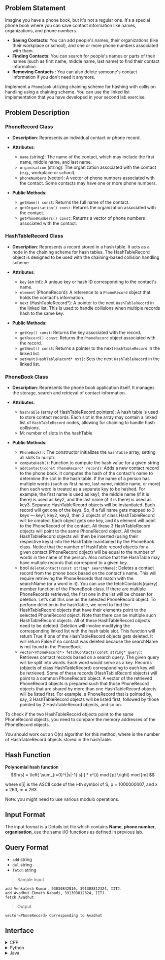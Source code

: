 ## Problem Statement

Imagine you have a phone book, but it's not a regular one. It's a special phone book where you can save contact information like names, organizations, and phone numbers.

- **Saving Contacts**: You can add people's names, their organizations (like their workplace or school), and one or more phone numbers associated with them.
- **Finding Contacts**: You can search for people's names or parts of their names (such as first name, middle name, last name) to find their contact information.
- **Removing Contacts** : You can also delete someone's contact information if you don't need it anymore.

Implement a `PhoneBook` utilizing chaining scheme for hashing with collision handling using a chaining scheme. You can use the linked list implementation that you have developed in your second lab exercise.

## Problem Description

### PhoneRecord Class

- **Description**: Represents an individual contact or phone record.

- **Attributes**:
  - `name` (string): The name of the contact, which may include the first name, middle name, and last name.
  - `organisation` (string): The organization associated with the contact (e.g., workplace or school).
  - `phoneNumbers` (vector<string>): A vector of phone numbers associated with the contact. Some contacts may have one or more phone numbers.

- **Public Methods**:
  - `getName() const`: Returns the full name of the contact.
  - `getOrganisation() const`: Returns the organization associated with the contact.
  - `getPhoneNumbers() const`: Returns a vector of phone numbers associated with the contact.

### HashTableRecord Class

- **Description**: Represents a record stored in a hash table. It acts as a node in the chaining scheme for hash tables. The HashTableRecord object is designed to be used with the chaining-based collision handling scheme

- **Attributes**:
  - `key` (an int): A unique key or hash ID corresponding to the contact's name.
  - `element` (PhoneRecord): A reference to a `PhoneRecord` object that holds the contact's information.
  - `next` (HashTableRecord*): A pointer to the next `HashTableRecord` in the linked list. This is used to handle collisions when multiple records hash to the same key.

- **Public Methods**:
  - `getKey() const`: Returns the key associated with the record.
  - `getRecord() const`: Returns the `PhoneRecord` object associated with the record.
  - `getNext() const`: Returns a pointer to the next `HashTableRecord` in the linked list.
  - `setNext(HashTableRecord* nxt)`: Sets the next `HashTableRecord` in the linked list.

### PhoneBook Class

- **Description**: Represents the phone book application itself. It manages the storage, search and retrieval of contact information.

- **Attributes**:
  - `hashTable` (array of HashTableRecord pointers): A hash table is used to store contact records. Each slot in the array may contain a linked list of `HashTableRecord` nodes, allowing for chaining to handle hash collisions.
  - M: number of slots in the hashTable 

- **Public Methods**:
  - `PhoneBook()`: The constructor initializes the `hashTable` array, setting all slots to nullptr.
  - `computeHash()`: Function to compute the hash value for a given string
  - `addContact(const PhoneRecord* record)`: Adds a new contact record to the phone book. It computes the hash of the contact's name to determine the slot in the hash table. If the name of a person has multiple words (such as first name, last name, middle name, or more) then each word is treated as a separate key to be hashed. For example, the first name is used as key1, the middle name (if it is there) is used as key2, and the last name (if it is there) is used as key3.  Separate HashTableRecord objects will be instantiated. Each record will get one of the keys. So, if a full name gets mapped to 3 keys — key1, key2, key3, then 3 objects of class HashTableRecord will be created. Each object gets one key, and its element will point to the PhoneRecord of the contact. All these 3 HashTableRecord objects will point to the same PhoneRecord object. All these HashTableRecord objects will then be inserted  (using their respective keys) into the HashTable maintained by the PhoneBook class.  Notice that the number of HashTable record objects for a given contact (PhoneRecord object) will be equal to the number of words in the name of the person. Also notice that the HashTable may have multiple records that correspond to a given key.
  - bool `deleteContact(const string* searchName)`: Deletes a contact record from the phone book based on the contact's name. This will require retrieving the PhoneRecords that match with the searchName (or a word in it). You can use the fetchContacts(query) member function of the PhoneBook class. If there are multiple PhoneRecords retrieved, the first one in the list will be chosen for deletion. Let’s call this one as the selected PhoneRecord object. To perform deletion in the hashTable, we need to find the HashTableRecord objects that have their elements point to the selected PhoneRecord object. Note that there can be multiple such HashTableRecord objects. All of these HashTableRecord objects need to be deleted. Deletion will involve modifying the corresponding linked list with the hash table slot. This function will return True if one of the HashTableRecord objects gets deleted. It will return False if no contact was deleted because the searchName is not found in the PhoneBook.
  - `vector<PhoneRecord*> fetchContacts(const string* query)`: Retrieves contact records based on a search query. The given query will be split into words. Each word would serve as a key. Records (objects of class HashTableRecord) corresponding to each key will be retrieved. Some of these records (HashTableRecord objects) will point to a common PhoneRecord object. A vector of the retrieved PhoneRecord objects is prepared such that those PhoneRecord objects that are shared by more than one HashTableRecord objects will be listed first. For example, a PhoneRecord that is pointed by, say, 3 HashTableRecord objects will be listed first, followed by those pointed by 2 HashTableRecord objects, and so on. 
  
To check if the two HashTableRecord objects point to the same PhoneRecord objects, you need to compare the memory addresses of the PhoneRecord objects.

You should work out an O(n) algorithm for this method, where  is the number of HashTableRecord objects stored in the hashTable.


<!-- ## Problem Description

- `PhoneBook` is a linked list of `HashTableRecord`. 
- `HashTableRecord` consists of (key, value) pair, where `key` is unique HashID
corresponding to the input `Name`, and value is a pointer to list of `PhoneRecord`.
- Each `PhoneRecord` consists of `Name`, `Organisation` and `Phone Numbers`.
- `Name` may consist `first name`, `middle name` and/or `last name`.
- Some contacts can have one phone number and some contacts can have two phone numbers. 
- The hashing should be done separately for the `first name`, `middle name` and `last name`.
- For a given query, it should be broken down into words, each word hashed to a key, and the separate lists of records should be retrieved for each key. 
- If there are common records in the retrieved lists, the common ones should be listed first. 

What it means is that with chaining, the entire linked list for a hash table slot should be checked for a given key. The search cannot terminate with the first match, since there can be several elements with the same key.  -->

## Hash Function

**Polynomial hash function**
$$h(s) = \left( \sum_{i=0}^{|s|-1} s[i] * x^{i} mod [p] \right) mod [m] $$

where s[i] is the ASCII code of the i-th symbol of S, p = 1000000007, and x = 263, m = 263. 

Note: you might need to use various modulo operations.


## Input Format

The input format is a Details.txt file which contains **Name**, **phone number**, **organisation**, use the same I/O functions as defined in previous lab.

## Query Format

- `add` string
- `del` string
- `fetch` string

> Sample Input

```console
add Venkatesh Kumar, 93030842810, 391308812324, IITJ.  
add Avadhut Eknath Kabadi, 391308812324, IITJ.
fetch Avadhut
```

> Output

```console
vector<PhoneRecord> Corresponding to Avadhut
```
    
## Interface

<details>

<summary> CPP </summary>


```cpp
#include <iostream>
#include <vector>
#include <string>

using namespace std;

class PhoneRecord {
private:
    string name;
    string organisation;
    vector<string> phoneNumbers;

public:
    PhoneRecord(const string& n, const string& org, const vector<string>& numbers)
        : name(n), organisation(org), phoneNumbers(numbers) {}

    // Getters and setters for name, organisation, and phoneNumbers

    string getName() const {
        return name;
    }

    string getOrganisation() const {
        return organisation;
    }

    vector<string> getPhoneNumbers() const {
        return phoneNumbers;
    }
};

class HashTableRecord {
private:
    int key;
    PhoneRecord* element;
    HashTableRecord* next;

public:
    HashTableRecord(int k, const PhoneRecord& rec)
        : key(k), record(rec), next(nullptr) {}

    // Getters and setters for key, record, and next

    int getKey() const {
        return key;
    }

    PhoneRecord getRecord() const {
        return record;
    }

    HashTableRecord* getNext() const {
        return next;
    }

    void setNext(HashTableRecord* nxt) {
        next = nxt;
    }
};

class PhoneBook {
private:
    static const int HASH_TABLE_SIZE = 263; // Fixed size of the hash table
    HashTableRecord* hashTable[HASH_TABLE_SIZE];

public:
    PhoneBook() {
        // Initialize the hash table slots to nullptr
        for (int i = 0; i < HASH_TABLE_SIZE; ++i) {
            hashTable[i] = nullptr;
        }
    }

    // Function to compute the hash value for a given string
    long long computeHash(const string& str) {
        // Implement a hash function for strings
    }

    // Implement methods for adding, deleting, and fetching contacts

    void addContact(const PhoneRecord* record) {
        // Implement adding a contact to the phone book
    }

    bool deleteContact(const string* searchName) {
        // Implement deleting a contact from the phone book
    }

    vector<PhoneRecord> fetchContacts(const string* query) {
        // Implement fetching contacts based on the query
        // You may need to split the query into words and hash them separately
        // Then, retrieve and merge the records from the appropriate hash table slots
        // Sort and return the merged records
        vector<PhoneRecord> result;
        return result;
    }
};
```

</details>
    
    
    
<details>

<summary> Python </summary>


```python
class PhoneRecord:
    def __init__(self, name, organisation, phone_numbers):
        self.name = name
        self.organisation = organisation
        self.phone_numbers = phone_numbers

    def get_name(self):
        return self.name

    def get_organisation(self):
        return self.organisation

    def get_phone_numbers(self):
        return self.phone_numbers


class HashTableRecord:
    def __init__(self, key, record):
        self.key = key
        self.record = record
        self.next = None

    def get_key(self):
        return self.key

    def get_record(self):
        return self.record

    def get_next(self):
        return self.next

    def set_next(self, nxt):
        self.next = nxt


class PhoneBook:
    HASH_TABLE_SIZE = 263

    def __init__(self):
        self.hash_table = [None] * PhoneBook.HASH_TABLE_SIZE

    def compute_hash(self, string):
        # Implement a hash function for strings
        # You can use Python's built-in hash function or implement a custom one

    def add_contact(self, record):
        # Implement adding a contact to the phone book
        # You need to compute the hash for the record's name and insert it into the hash table

    def delete_contact(self, name):
        # Implement deleting a contact from the phone book
        # You need to find the record with the given name and remove it from the hash table

    def fetch_contacts(self, query):
        # Implement fetching contacts based on the query
        # You may need to split the query into words and hash them separately
        # Then, retrieve and merge the records from the appropriate hash table slots
        # Sort and return the merged records
        result = []
        return result

```

</details>
    

    
<details>

<summary> Java </summary>

    
```java
import java.util.ArrayList;
import java.util.List;

class PhoneRecord {
    private String name;
    private String organisation;
    private List<String> phoneNumbers;

    public PhoneRecord(String name, String organisation, List<String> phoneNumbers) {
        this.name = name;
        this.organisation = organisation;
        this.phoneNumbers = phoneNumbers;
    }

    public String getName() {
        return name;
    }

    public String getOrganisation() {
        return organisation;
    }

    public List<String> getPhoneNumbers() {
        return phoneNumbers;
    }
}

class HashTableRecord {
    private int key;
    private PhoneRecord record;
    private HashTableRecord next;

    public HashTableRecord(int key, PhoneRecord record) {
        this.key = key;
        this.record = record;
        this.next = null;
    }

    public int getKey() {
        return key;
    }

    public PhoneRecord getRecord() {
        return record;
    }

    public HashTableRecord getNext() {
        return next;
    }

    public void setNext(HashTableRecord next) {
        this.next = next;
    }
}

class PhoneBook {
    private static final int HASH_TABLE_SIZE = 263; // Fixed size of the hash table
    private HashTableRecord[] hashTable;

    public PhoneBook() {
        // Initialize the hash table slots to null
        hashTable = new HashTableRecord[HASH_TABLE_SIZE];
        for (int i = 0; i < HASH_TABLE_SIZE; ++i) {
            hashTable[i] = null;
        }
    }

    // Function to compute the hash value for a given string
    public long computeHash(String str) {
        // Implement a hash function for strings
        // You can use Java's hashCode method or implement a custom one
        // Be sure to return a long value for a meaningful hash function
        return 0; // Placeholder, implement your hash function here
    }

    // Implement methods for adding, deleting, and fetching contacts

    public void addContact(PhoneRecord record) {
        // Implement adding a contact to the phone book
        // You need to compute the hash for the record's name and insert it into the hash table
    }

    public boolean deleteContact(String name) {
        // Implement deleting a contact from the phone book
        // You need to find the record with the given name and remove it from the hash table
    }

    public List<PhoneRecord> fetchContacts(String query) {
        // Implement fetching contacts based on the query
        // You may need to split the query into words and hash them separately
        // Then, retrieve and merge the records from the appropriate hash table slots
        // Sort and return the merged records
        List<PhoneRecord> result = new ArrayList<>();
        return result;
    }
}
```


</details>
